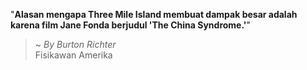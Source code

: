 "**Alasan mengapa Three Mile Island membuat dampak besar adalah karena film Jane Fonda berjudul 'The China Syndrome.'**"

> ~ _By Burton Richter_  
Fisikawan Amerika
